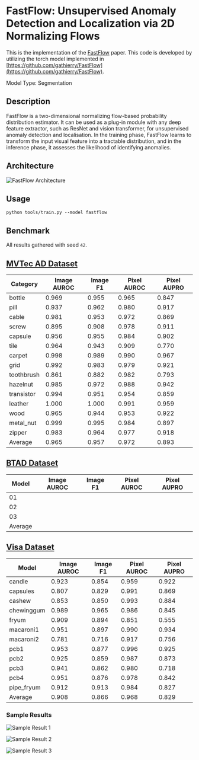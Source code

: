 # FastFlow: Unsupervised Anomaly Detection and Localization via 2D Normalizing Flows

This is the implementation of the [FastFlow](https://arxiv.org/abs/2111.07677) paper. This code is developed by utilizing the torch model implemented in [https://github.com/gathierry/FastFlow](https://github.com/gathierry/FastFlow).

Model Type: Segmentation

## Description

FastFlow is a two-dimensional normalizing flow-based probability distribution estimator. It can be used as a plug-in module with any deep feature extractor, such as ResNet and vision transformer, for unsupervised anomaly detection and localisation. In the training phase, FastFlow learns to transform the input visual feature into a tractable distribution, and in the inference phase, it assesses the likelihood of identifying anomalies.

## Architecture

![FastFlow Architecture](https://raw.githubusercontent.com/openvinotoolkit/anomalib/main/docs/source/images/fastflow/architecture.jpg "FastFlow Architecture")

## Usage

`python tools/train.py --model fastflow`

## Benchmark

All results gathered with seed `42`.

## [MVTec AD Dataset](https://www.mvtec.com/company/research/datasets/mvtec-ad)

| Category   | Image AUROC | Image F1 | Pixel AUROC | Pixel AUPRO |
| ---------- | ----------- | -------- | ----------- | ----------- |
| bottle     | 0.969       | 0.955    | 0.965       | 0.847       |
| pill       | 0.937       | 0.962    | 0.980       | 0.917       |
| cable      | 0.981       | 0.953    | 0.972       | 0.869       |
| screw      | 0.895       | 0.908    | 0.978       | 0.911       |
| capsule    | 0.956       | 0.955    | 0.984       | 0.902       |
| tile       | 0.964       | 0.943    | 0.909       | 0.770       |
| carpet     | 0.998       | 0.989    | 0.990       | 0.967       |
| grid       | 0.992       | 0.983    | 0.979       | 0.921       |
| toothbrush | 0.861       | 0.882    | 0.982       | 0.793       |
| hazelnut   | 0.985       | 0.972    | 0.988       | 0.942       |
| transistor | 0.994       | 0.951    | 0.954       | 0.859       |
| leather    | 1.000       | 1.000    | 0.991       | 0.959       |
| wood       | 0.965       | 0.944    | 0.953       | 0.922       |
| metal_nut  | 0.999       | 0.995    | 0.984       | 0.897       |
| zipper     | 0.983       | 0.964    | 0.977       | 0.918       |
| Average    | 0.965       | 0.957    | 0.972       | 0.893       |

## [BTAD Dataset](https://www.mvtec.com/company/research/datasets/mvtec-ad)

| Model   | Image AUROC | Image F1 | Pixel AUROC | Pixel AUPRO |
| ------- | ----------- | -------- | ----------- | ----------- |
| 01      |             |          |             |             |
| 02      |             |          |             |             |
| 03      |             |          |             |             |
| Average |             |          |             |             |

## [Visa Dataset](https://github.com/amazon-science/spot-diff)

| Model      | Image AUROC | Image F1 | Pixel AUROC | Pixel AUPRO |
| ---------- | ----------- | -------- | ----------- | ----------- |
| candle     | 0.923       | 0.854    | 0.959       | 0.922       |
| capsules   | 0.807       | 0.829    | 0.991       | 0.869       |
| cashew     | 0.853       | 0.850    | 0.993       | 0.884       |
| chewinggum | 0.989       | 0.965    | 0.986       | 0.845       |
| fryum      | 0.909       | 0.894    | 0.851       | 0.555       |
| macaroni1  | 0.951       | 0.897    | 0.990       | 0.934       |
| macaroni2  | 0.781       | 0.716    | 0.917       | 0.756       |
| pcb1       | 0.953       | 0.877    | 0.996       | 0.925       |
| pcb2       | 0.925       | 0.859    | 0.987       | 0.873       |
| pcb3       | 0.941       | 0.862    | 0.980       | 0.718       |
| pcb4       | 0.951       | 0.876    | 0.978       | 0.842       |
| pipe_fryum | 0.912       | 0.913    | 0.984       | 0.827       |
| Average    | 0.908       | 0.866    | 0.968       | 0.829       |

### Sample Results

![Sample Result 1](https://raw.githubusercontent.com/openvinotoolkit/anomalib/main/docs/source/images/fastflow/results/0.png "Sample Result 1")

![Sample Result 2](https://raw.githubusercontent.com/openvinotoolkit/anomalib/main/docs/source/images/fastflow/results/1.png "Sample Result 2")

![Sample Result 3](https://raw.githubusercontent.com/openvinotoolkit/anomalib/main/docs/source/images/fastflow/results/2.png "Sample Result 3")
